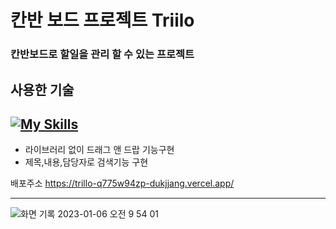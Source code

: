 <h1> 칸반 보드 프로젝트 Triilo</h1>


<h3>칸반보드로 할일을 관리 할 수 있는 프로젝트</h3>


사용한 기술
---
[![My Skills](https://skillicons.dev/icons?i=typescript,html,css,tailwindcss,react)](https://skillicons.dev)
---

- 라이브러리 없이 드래그 앤 드랍 기능구현
- 제목,내용,담당자로 검색기능 구현



배포주소 https://trillo-q775w94zp-dukjjang.vercel.app/

---

![화면 기록 2023-01-06 오전 9 54 01](https://user-images.githubusercontent.com/102455275/210908312-7e68ce3d-5375-4a03-8d0c-84acda1391fd.gif)
